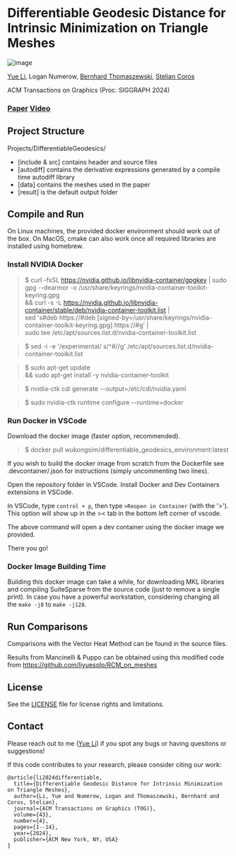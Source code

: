 # Differentiable Geodesic Distance for Intrinsic Minimization on Triangle Meshes

![image](img/teaser.png)

[Yue Li](https://liyuesolo.github.io/), Logan Numerow, [Bernhard Thomaszewski](https://n.ethz.ch/~bthomasz/), [Stelian Coros](https://crl.ethz.ch/people/coros/index.html)

ACM Transactions on Graphics (Proc. SIGGRAPH 2024)
### [Paper]() [Video]()

## Project Structure

Projects/DifferentiableGeodesics/
- [include & src] contains header and source files
- [autodiff] contains the derivative expressions generated by a compile time autodiff library
- [data] contains the meshes used in the paper
- [result] is the default output folder

## Compile and Run 
On Linux machines, the provided docker environment should work out of the box. On MacOS, cmake can also work once all required libraries are installed using homebrew.

### Install NVIDIA Docker

> $ curl -fsSL https://nvidia.github.io/libnvidia-container/gpgkey | sudo gpg --dearmor -o /usr/share/keyrings/nvidia-container-toolkit-keyring.gpg \
  && curl -s -L https://nvidia.github.io/libnvidia-container/stable/deb/nvidia-container-toolkit.list | \
    sed 's#deb https://#deb [signed-by=/usr/share/keyrings/nvidia-container-toolkit-keyring.gpg] https://#g' | \
    sudo tee /etc/apt/sources.list.d/nvidia-container-toolkit.list
    
> $ sed -i -e '/experimental/ s/^#//g' /etc/apt/sources.list.d/nvidia-container-toolkit.list

> $ sudo apt-get update \
    && sudo apt-get install -y nvidia-container-toolkit

> $ nvidia-ctk cdi generate --output=/etc/cdi/nvidia.yaml

> $ sudo nvidia-ctk runtime configure --runtime=docker


### Run Docker in VSCode

Download the docker image (faster option, recommended). 
> $ docker pull wukongsim/differentiable_geodesics_environment:latest

If you wish to build the docker image from scratch from the Dockerfile see .devcontainer/.json for instructions (simply uncommenting two lines).

Open the repository folder in VSCode. Install Docker and Dev Containers extensions in VSCode.

In VSCode, type `control + p`, then type `>Reopen in Container` (with the '>'). This option will show up in the >< tab in the bottom left corner of vscode.

The above command will open a dev container using the docker image we provided.

There you go! 

### Docker Image Building Time
Building this docker image can take a while, for downloading MKL libraries and compiling SuiteSparse from the source code (just to remove a single print). 
In case you have a powerful workstation, considering changing all the `make -j8` to `make -j128`.

## Run Comparisons 

Comparisons with the Vector Heat Method can be found in the source files.

Results from Mancinelli & Puppo can be obtained using this modified code from
https://github.com/liyuesolo/RCM_on_meshes

## License
See the [LICENSE](./LICENSE) file for license rights and limitations.

## Contact
Please reach out to me ([Yue Li](yueli.cg@gmail.com)) if you spot any bugs or having quesitons or suggestions!

If this code contributes to your research, please consider citing our work:
```
@article{li2024differentiable,
  title={Differentiable Geodesic Distance for Intrinsic Minimization on Triangle Meshes},
  author={Li, Yue and Numerow, Logan and Thomaszewski, Bernhard and Coros, Stelian},
  journal={ACM Transactions on Graphics (TOG)},
  volume={43},
  number={4},
  pages={1--14},
  year={2024},
  publisher={ACM New York, NY, USA}
}
```